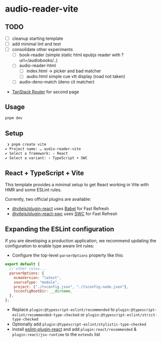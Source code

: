 # audio-reader-vite

## TODO

- [ ] cleanup starting template
- [ ] add minimal lint and test
- [ ] consolidate other experiments
  - [ ] book-reader (simple static html epubjs reader with ?url=/audiobooks/..)
  - [ ] audio-reader-html
    - [ ] index.html -> picker and bad matcher
    - [ ] audio.html simple cue vtt display (road not taken)
  - [ ] audio-deno-match (deno cli matcher)
- [TanStack Router](https://tanstack.com/router/latest/docs/framework/react/quick-start) for second page

## Usage

```bash
pnpm dev
```

## Setup

```bash
 ❯ pnpm create vite
✔ Project name: … audio-reader-vite
✔ Select a framework: › React
✔ Select a variant: › TypeScript + SWC
```

## React + TypeScript + Vite

This template provides a minimal setup to get React working in Vite with HMR and some ESLint rules.

Currently, two official plugins are available:

- [@vitejs/plugin-react](https://github.com/vitejs/vite-plugin-react/blob/main/packages/plugin-react/README.md) uses [Babel](https://babeljs.io/) for Fast Refresh
- [@vitejs/plugin-react-swc](https://github.com/vitejs/vite-plugin-react-swc) uses [SWC](https://swc.rs/) for Fast Refresh

## Expanding the ESLint configuration

If you are developing a production application, we recommend updating the configuration to enable type aware lint rules:

- Configure the top-level `parserOptions` property like this:

```js
export default {
  // other rules...
  parserOptions: {
    ecmaVersion: "latest",
    sourceType: "module",
    project: ["./tsconfig.json", "./tsconfig.node.json"],
    tsconfigRootDir: __dirname,
  },
};
```

- Replace `plugin:@typescript-eslint/recommended` to `plugin:@typescript-eslint/recommended-type-checked` or `plugin:@typescript-eslint/strict-type-checked`
- Optionally add `plugin:@typescript-eslint/stylistic-type-checked`
- Install [eslint-plugin-react](https://github.com/jsx-eslint/eslint-plugin-react) and add `plugin:react/recommended` & `plugin:react/jsx-runtime` to the `extends` list
